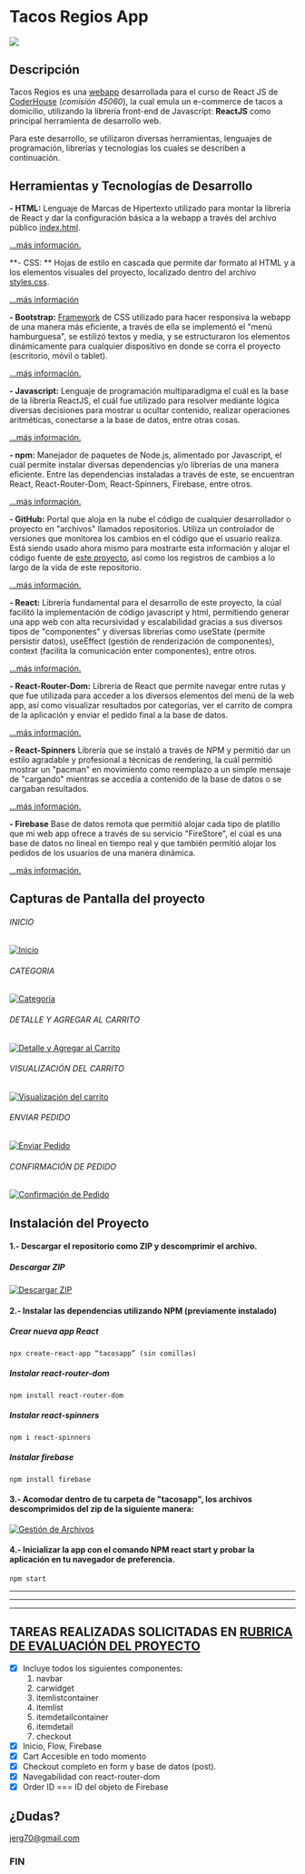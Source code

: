 # Tacos Regios App

![](https://images.getbento.com/accounts/f04339f52aa8b35469c79400055be66a/media/images/86082la_taqueria_Logo.png)

## Descripción
Tacos Regios es una [webapp](https://en.wikipedia.org/wiki/Web_application "webapp") desarrollada para el curso de React JS de [CoderHouse](https://www.coderhouse.com "CoderHouse") (*comisión 45060*), la cual emula un e-commerce de tacos a domicilio, utilizando la librería front-end de Javascript: **ReactJS** como principal herramienta de desarrollo web.

Para este desarrollo, se utilizaron diversas herramientas, lenguajes de programación, librerías y tecnologías los cuales se describen a continuación.

## Herramientas y Tecnologías de Desarrollo
**- HTML:**
Lenguaje de Marcas de Hipertexto utilizado para montar la librería de React y dar la configuración básica a la webapp a través del archivo público [index.html](https://github.com/jerg70/tacosapp_rios/blob/ProyectoFinal/public/index.html "index.html").

[...más información.](https://www.w3schools.com/html/default.asp "...más información.")

**- CSS: **
Hojas de estilo en cascada que permite dar formato al HTML y a los elementos visuales del proyecto, localizado dentro del archivo [styles.css](https://github.com/jerg70/tacosapp_rios/blob/ProyectoFinal/src/styles/style.css "styles.css").

[...más información](https://www.w3schools.com/css/default.asp "...más información")

**- Bootstrap:**
[Framework](https://es.wikipedia.org/wiki/Framework "Framework") de CSS utilizado para hacer responsiva la webapp de una manera más eficiente, a través de ella se implementó el "menú hamburguesa", se estilizó textos y media, y se estructuraron los elementos dinámicamente para cualquier dispositivo en donde se corra el proyecto (escritorio, móvil o tablet).

[...más información.](https://getbootstrap.com/ "...más información.")

**- Javascript:**
Lenguaje de programación multiparadigma el cuál es la base de la librería ReactJS, el cuál fue utilizado para resolver mediante lógica diversas decisiones para mostrar u ocultar contenido, realizar operaciones aritméticas, conectarse a la base de datos, entre otras cosas.

[...más información.](https://www.w3schools.com/js/default.asp "...más información.")

**- npm:**
Manejador de paquetes de Node.js, alimentado por Javascript, el cuál permite instalar diversas dependencias y/o librerías de una manera eficiente. Entre las dependencias instaladas a través de este, se encuentran React, React-Router-Dom, React-Spinners, Firebase, entre otros.

[...más información.](https://www.npmjs.com/about "...más información.")

**- GitHub:**
Portal que aloja en la nube el código de cualquier desarrollador o proyecto en "archivos" llamados repositorios. Utiliza un controlador de versiones que monitorea los cambios en el código que el usuario realiza. Está siendo usado ahora mismo para mostrarte esta información y alojar el código fuente de [este proyecto](https://github.com/jerg70/tacosapp_rios/tree/ProyectoFinal "este proyecto"), así como los registros de cambios a lo largo de la vida de este repositorio.

[...más información.](https://github.com/about "...más información.")

**- React:** 
Librería fundamental para el desarrollo de este proyecto, la cúal facilitó la implementación de código javascript y html, permitiendo generar una app web con alta recursividad y escalabilidad gracias a sus diversos tipos de "componentes" y diversas librerias como useState (permite persistir datos), useEffect (gestión de renderización de componentes), context (facilita la comunicación enter componentes), entre otros.

[...más información.](https://es.reactjs.org/ "...más información.")

**- React-Router-Dom:**
Librería de React que permite navegar entre rutas y que fue utilizada para acceder a los diversos elementos del menú de la web app, así como visualizar resultados por categorías, ver el carrito de compra de la aplicación y enviar el pedido final a la base de datos.

[...más información.](https://www.npmjs.com/package/react-router-dom "...más información")

**- React-Spinners**
Librería que se instaló a través de NPM y permitió dar un estilo agradable y profesional a técnicas de rendering, la cuál permitió mostrar un "pacman" en movimiento como reemplazo a un simple mensaje de "cargando" mientras se accedía a contenido de la base de datos o se cargaban resultados.

[...más información.](https://www.davidhu.io/react-spinners/ "...más información.")

**- Firebase**
Base de datos remota que permitió alojar cada tipo de platillo que mi web app ofrece a través de su servicio "FireStore", el cúal es una base de datos no lineal en tiempo real y que también permitió alojar los pedidos de los usuarios de una manera dinámica.

[...más información.](https://firebase.google.com/docs/firestore "...más información.")

## Capturas de Pantalla del proyecto

###### INICIO
[![Inicio](https://i.imgur.com/fcAkTB2.png "Inicio")](https://i.imgur.com/fcAkTB2.png "Inicio")

###### CATEGORIA
[![Categoría](https://i.imgur.com/YIy2Alu.png "Categoría")](https://i.imgur.com/YIy2Alu.png "Categoría")

###### DETALLE Y AGREGAR AL CARRITO
[![Detalle y Agregar al Carrito](https://i.imgur.com/E2r8sGo.png "Detalle y Agregar al Carrito")](https://i.imgur.com/E2r8sGo.png "Detalle y Agregar al Carrito")

###### VISUALIZACIÓN DEL CARRITO
[![Visualización del carrito](https://i.imgur.com/5LnIUPq.png "VISUALIZACIÓN DEL CARRITO")](https://i.imgur.com/5LnIUPq.png "VISUALIZACIÓN DEL CARRITO")

###### ENVIAR PEDIDO
[![Enviar Pedido](https://i.imgur.com/abGYS8k.png "Enviar Pedido")](https://i.imgur.com/abGYS8k.png "Enviar Pedido")

###### CONFIRMACIÓN DE PEDIDO
[![Confirmación de Pedido](https://i.imgur.com/8jYFXpF.png "Confirmación de Pedido")](https://i.imgur.com/8jYFXpF.png "Confirmación de Pedido")


## Instalación del Proyecto
#### 1.- Descargar el repositorio como ZIP y descomprimir el archivo.

##### Descargar ZIP
[![Descargar ZIP](https://i.imgur.com/Btrjte1.png "Descargar ZIP")](https://github.com/jerg70/tacosapp_rios/archive/refs/heads/ProyectoFinal.zip "Descargar ZIP")


#### 2.- Instalar las dependencias utilizando NPM (previamente instalado)

##### Crear nueva app React
```
npx create-react-app “tacosapp” (sin comillas)
```

##### Instalar react-router-dom
```
npm install react-router-dom
```

##### Instalar react-spinners
```
npm i react-spinners
```
##### Instalar firebase
```
npm install firebase
```

#### 3.- Acomodar dentro de tu carpeta de "tacosapp", los archivos descomprimidos del zip de la siguiente manera:

[![Gestión de Archivos](https://i.imgur.com/xu2lPwr.png "Gestión de Archivos")](https://i.imgur.com/xu2lPwr.png "Gestión de Archivos")

#### 4.- Inicializar la app con el comando NPM react start y probar la aplicación en tu navegador de preferencia.

```
npm start
```

------------

------------


------------




## TAREAS REALIZADAS SOLICITADAS EN [RUBRICA DE EVALUACIÓN DEL PROYECTO](https://drive.google.com/drive/folders/1Mq4myr0mTbKhPz2TVWfXy3HXtNPyDcqp?usp=share_link "RUBRICA DE EVALUACIÓN DEL PROYECTO")

- [x] Incluye todos los siguientes componentes: 
	1. navbar
	2. carwidget
	3. itemlistcontainer
	4. itemlist
	5. itemdetailcontainer
	6. itemdetail
	7. checkout
- [x] Inicio, Flow, Firebase
- [x] Cart Accesible en todo momento
- [x] Checkout completo en form y base de datos (post).
- [x] Navegabilidad con react-router-dom
- [x] Order ID === ID del objeto de Firebase

## ¿Dudas?
jerg70@gmail.com


### FIN